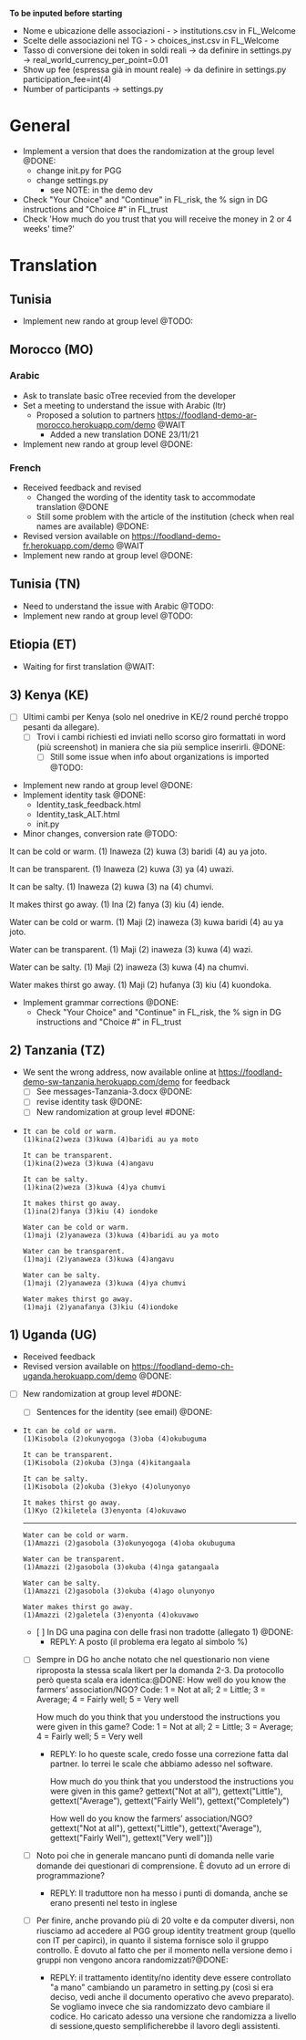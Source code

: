 


**To be inputed before starting**

- Nome e ubicazione delle associazioni - > institutions.csv in FL_Welcome
- Scelte delle associazioni nel TG - > choices_inst.csv in FL_Welcome
- Tasso di conversione dei token in soldi reali -> da definire in settings.py -> real_world_currency_per_point=0.01
- Show up fee (espressa già in mount reale) -> da definire in settings.py participation_fee=int(4)
- Number of participants -> settings.py


# General 

- Implement a version that does the randomization at the group level @DONE:
  - change init.py for PGG
  - change settings.py
    - see NOTE: in the demo dev
- Check "Your Choice" and "Continue" in FL_risk, the % sign in DG instructions and "Choice #" in FL_trust
- Check 'How much do you trust that you will receive the money in 2 or 4 weeks\' time?' 

# Translation

## Tunisia

- Implement new rando at group level @TODO:



## Morocco (MO)

### Arabic

- Ask to translate basic oTree recevied from the developer 
- Set a meeting to understand the issue with Arabic (ltr)
  - Proposed a solution to partners https://foodland-demo-ar-morocco.herokuapp.com/demo @WAIT
    - Added a new translation DONE 23/11/21
- Implement new rando at group level @DONE:
  
### French

- Received feedback and revised 
  - Changed the wording of the identity task to accommodate translation @DONE
  - Still some problem with the article of the institution (check when real names are available) @DONE:
- Revised version available on https://foodland-demo-fr.herokuapp.com/demo  @WAIT
- Implement new rando at group level @DONE:

## Tunisia (TN)

- Need to understand the issue with Arabic @TODO:
- Implement new rando at group level @TODO:
  
## Etiopia (ET)

- Waiting for first translation  @WAIT:

## 3) Kenya (KE)

- [ ] Ultimi cambi per Kenya (solo nel onedrive in KE/2 round perché troppo pesanti da allegare). 
  - [ ] Trovi i cambi richiesti ed inviati nello scorso giro formattati in word (più screenshot) in maniera che sia più semplice inserirli. @DONE:
    - [ ] Still some issue when info about organizations is imported @TODO:
- Implement new rando at group level @DONE:
- Implement identity task @DONE:
  - Identity_task_feedback.html
  - Identity_task_ALT.html
  - init.py
- Minor changes, conversion rate @TODO:


It can be cold or warm.
(1) Inaweza (2) kuwa (3) baridi (4) au ya joto.

It can be transparent.
(1) Inaweza (2) kuwa (3) ya (4) uwazi.

It can be salty.
(1) Inaweza (2) kuwa (3) na (4) chumvi.

It makes thirst go away.
(1) Ina (2) fanya (3) kiu (4) iende.
 
 
Water can be cold or warm.
(1) Maji (2) inaweza (3) kuwa baridi (4) au ya joto.

Water can be transparent.
(1) Maji (2) inaweza (3) kuwa (4) wazi.

Water can be salty.
(1) Maji (2) inaweza (3) kuwa (4) na chumvi.

Water makes thirst go away.
(1) Maji (2) hufanya (3) kiu (4) kuondoka.

- Implement grammar corrections @DONE:
  - Check "Your Choice" and "Continue" in FL_risk,  the % sign in DG instructions and "Choice #" in FL_trust
  
## 2) Tanzania (TZ)

- We sent the wrong address, now available online at https://foodland-demo-sw-tanzania.herokuapp.com/demo for feedback 
  - [ ] See messages-Tanzania-3.docx @DONE:
  - [ ] revise identity task @DONE:
  - [ ] New randomization at group level #DONE:

-
      It can be cold or warm.
      (1)kina(2)weza (3)kuwa (4)baridi au ya moto

      It can be transparent.
      (1)kina(2)weza (3)kuwa (4)angavu

      It can be salty.
      (1)kina(2)weza (3)kuwa (4)ya chumvi

      It makes thirst go away.
      (1)ina(2)fanya (3)kiu (4) iondoke

      Water can be cold or warm.
      (1)maji (2)yanaweza (3)kuwa (4)baridi au ya moto

      Water can be transparent.
      (1)maji (2)yanaweza (3)kuwa (4)angavu

      Water can be salty.
      (1)maji (2)yanaweza (3)kuwa (4)ya chumvi

      Water makes thirst go away.
      (1)maji (2)yanafanya (3)kiu (4)iondoke
      

## 1) Uganda (UG)

- Received feedback
- Revised version available on https://foodland-demo-ch-uganda.herokuapp.com/demo @DONE:
- [ ] New randomization at group level #DONE:

  - [ ] Sentences for the identity (see email) @DONE:
- 
      It can be cold or warm.
      (1)Kisobola (2)okunyogoga (3)oba (4)okubuguma

      It can be transparent.
      (1)Kisobola (2)okuba (3)nga (4)kitangaala

      It can be salty.
      (1)Kisobola (2)okuba (3)ekyo (4)olunyonyo

      It makes thirst go away.
      (1)Kyo (2)kiletela (3)enyonta (4)okuvawo
     
    ---

      Water can be cold or warm.
      (1)Amazzi (2)gasobola (3)okunyogoga (4)oba okubuguma

      Water can be transparent.
      (1)Amazzi (2)gasobola (3)okuba (4)nga gatangaala

      Water can be salty.
      (1)Amazzi (2)gasobola (3)okuba (4)ago olunyonyo

      Water makes thirst go away.
      (1)Amazzi (2)galetela (3)enyonta (4)okuvawo

    - [ ] In DG una pagina con delle frasi non tradotte (allegato 1) @DONE:
      - REPLY: A posto (il problema era legato al simbolo %)
    - [ ] Sempre in DG ho anche notato che nel questionario non viene riproposta la stessa scala  likert per la domanda 2-3. Da protocollo però questa scala era identica:@DONE:
        How well do you know the farmers’ association/NGO?
        Code: 1 = Not at all; 2 = Little; 3 = Average; 4 = Fairly well; 5 = Very well

        How much do you think that you understood the instructions you were given in this game?
        Code: 1 = Not at all; 2 = Little; 3 = Average; 4 = Fairly well; 5 = Very well

      - REPLY: Io ho queste scale, credo fosse una correzione fatta dal partner. Io terrei le scale che abbiamo adesso nel software. 
  
        How much do you think that you understood the instructions you were given in this game?
        gettext("Not at all"), gettext("Little"), gettext("Average"), gettext("Fairly Well"), gettext("Completely")

        How well do you know the farmers’ association/NGO?
        gettext("Not at all"), gettext("Little"), gettext("Average"), gettext("Fairly Well"), gettext("Very well")])

    - [ ] Noto poi che in generale mancano punti di domanda nelle varie domande dei questionari di comprensione. È dovuto ad un errore di programmazione?
      - REPLY: Il traduttore non ha messo i punti di domanda, anche se erano presenti nel testo in inglese

        
    - [ ] Per finire, anche provando più di 20 volte e da computer diversi, non riusciamo ad accedere al PGG group identity treatment group (quello con IT per capirci), in quanto il sistema fornisce solo il gruppo controllo. È dovuto al fatto che per il momento nella versione demo i gruppi non vengono ancora randomizzati?@DONE:
      - REPLY: il trattamento identity/no identity deve essere controllato "a mano" cambiando un parametro in setting.py (così si era deciso, vedi anche il documento operativo che avevo preparato). Se vogliamo invece che sia randomizzato devo cambiare il codice. Ho caricato adesso una versione che randomizza a livello di sessione,questo semplificherebbe il lavoro degli assistenti.
 
